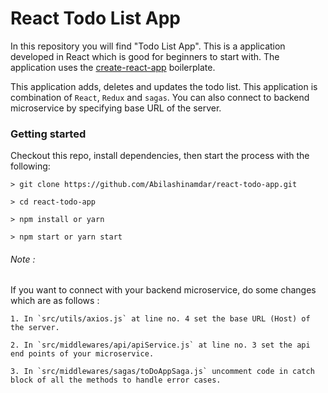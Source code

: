 # React Todo List App
In this repository you will find "Todo List App".
This is a application developed in React which is good for beginners to start with.
The application uses the [create-react-app](https://github.com/facebook/create-react-app) boilerplate.

This application adds, deletes and updates the todo list.
This application is combination of `React`, `Redux` and `sagas`.
You can also connect to backend microservice by specifying base URL of the server.

### Getting started
Checkout this repo, install dependencies, then start the process with the following:
```
> git clone https://github.com/Abilashinamdar/react-todo-app.git

> cd react-todo-app

> npm install or yarn

> npm start or yarn start
```



######  Note :
If you want to connect with your backend microservice, do some changes which are as follows :

```
1. In `src/utils/axios.js` at line no. 4 set the base URL (Host) of the server.

2. In `src/middlewares/api/apiService.js` at line no. 3 set the api end points of your microservice.

3. In `src/middlewares/sagas/toDoAppSaga.js` uncomment code in catch block of all the methods to handle error cases.
```
